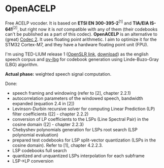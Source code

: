 # OpenACELP
Free ACELP vocoder. It is based on **ETSI EN 300-395-2**<sup>[1]</sup> and **TIA/EIA IS-641**<sup>[2]</sup>, but right now it is *not* compatible with any of them (their codebooks can't be published as a part of this codec). **OpenACELP** is an alternative to (great) [Codec 2](https://github.com/drowe67/codec2). It uses floating point arithmetic. I aim to optimize it for the STM32 Cortex-M7, and they have a hardware floating point unit (FPU).

I'm using TED-LIUM release 1 ([OpenSLR link](http://www.openslr.org/7/), [download](https://projets-lium.univ-lemans.fr/ted-lium/release1/)) as the english speech corpus and [py-lbg](https://github.com/internaut/py-lbg) for codebook generation using Linde-Buzo-Gray (LBG) algorithm.

**Actual phase:** weighted speech signal computation.

Done:
- speech framing and windowing (refer to [2], chapter 2.2.1)
- autocorrelation parameters of the windowed speech, bandwidth expanded (equation 2.4 in [2])
- Levinson-Durbin recursive solver for computing Linear Prediction (LP) filter coefficients ([2] - chapter 2.2.2)
- conversion of LP coefficients to the LSPs (Line Spectral Pair) in the cosine domain ([2] - chapter 2.2.3)
- Chebyshev polynomials generation for LSPs root search (LSP polynomial evaluation)
- prepared test codebooks for LSP split-vector quantization (LSPs in the cosine domain). Refer to [1], chapter 4.2.2.3.
- LSP codebooks full search
- quantized and unquantized LSPs interpolation for each subframe
- LSP->LP conversion
